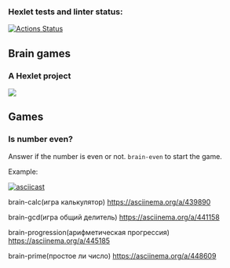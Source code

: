 ### Hexlet tests and linter status:
[![Actions Status](https://github.com/shiffter/python-project-lvl1/workflows/hexlet-check/badge.svg)](https://github.com/shiffter/python-project-lvl1/actions)



## Brain games
### A Hexlet project

<a href="https://codeclimate.com/github/shiffter/first_project"><img src="https://api.codeclimate.com/v1/badges/a99a88d28ad37a79dbf6/maintainability" /></a>

## Games

### Is number even?

Answer if the number is even or not.
`brain-even` to start the game.

Example:

[![asciicast](https://asciinema.org/a/6gLcQE6lJBssFcgOofGnXNN3A.svg)](https://asciinema.org/a/KX0t6nqgYtXbqZRbGb9eOW9Ag)



brain-calc(игра калькулятор)
https://asciinema.org/a/439890

brain-gcd(игра общий делитель)
https://asciinema.org/a/441158

brain-progression(арифметическая прогрессия)
https://asciinema.org/a/445185

brain-prime(простое ли число)
https://asciinema.org/a/448609


